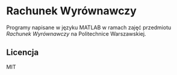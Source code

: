 # Rachunek Wyrównawczy

Programy napisane w języku MATLAB w ramach zajęć przedmiotu *Rachunek Wyrównawczy* na Politechnice Warszawskiej.

## Licencja

MIT
